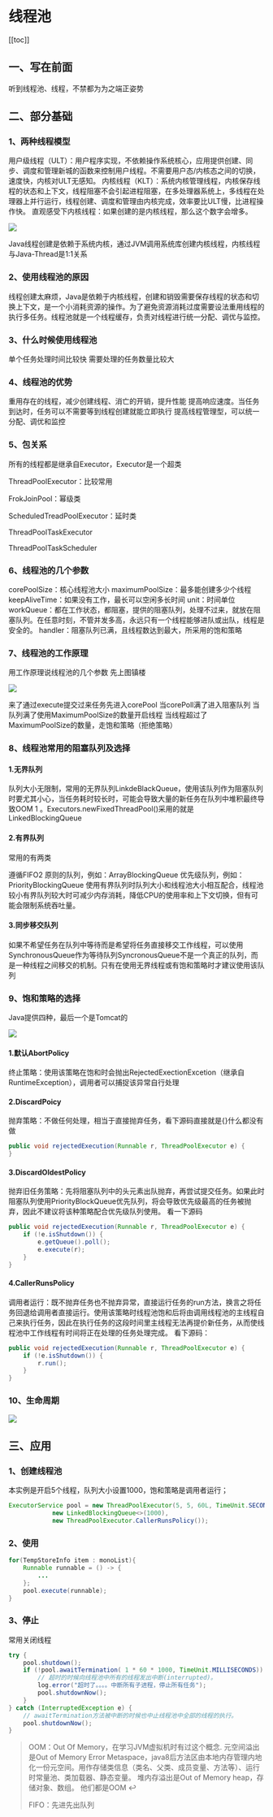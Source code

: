 # 线程池
[[toc]]

## 一、写在前面
听到线程池、线程，不禁都为为之端正姿势

## 二、部分基础
### 1、两种线程模型
用户级线程（ULT）：用户程序实现，不依赖操作系统核心，应用提供创建、同步、调度和管理新城的函数来控制用户线程。不需要用户态/内核态之间的切换，速度快，内核对ULT无感知。
内核线程（KLT）：系统内核管理线程，内核保存线程的状态和上下文，线程阻塞不会引起进程阻塞，在多处理器系统上，多线程在处理器上并行运行，线程创建、调度和管理由内核完成，效率要比ULT慢，比进程操作快。
直观感受下内核线程：如果创建的是内核线程，那么这个数字会增多。

![](img/Pasted%20image%2020231114010846.png)

Java线程创建是依赖于系统内核，通过JVM调用系统库创建内核线程，内核线程与Java-Thread是1:1关系

### 2、使用线程池的原因
线程创建太麻烦，Java是依赖于内核线程，创建和销毁需要保存线程的状态和切换上下文，是一个小消耗资源的操作。为了避免资源消耗过度需要设法重用线程的执行多任务。线程池就是一个线程缓存，负责对线程进行统一分配、调优与监控。

### 3、什么时候使用线程池
单个任务处理时间比较快
需要处理的任务数量比较大

### 4、线程池的优势
重用存在的线程，减少创建线程、消亡的开销，提升性能
提高响应速度。当任务到达时，任务可以不需要等到线程创建就能立即执行
提高线程管理型，可以统一分配、调优和监控

### 5、包关系
所有的线程都是继承自Executor，Executor是一个超类

ThreadPoolExecutor：比较常用

FrokJoinPool：幂级类

ScheduledTreadPoolExecutor：延时类

ThreadPoolTaskExecutor

ThreadPoolTaskScheduler

### 6、线程池的几个参数
corePoolSize：核心线程池大小
maximumPoolSize：最多能创建多少个线程
keepAliveTime：如果没有工作，最长可以空闲多长时间
unit：时间单位
workQueue：都在工作状态，都阻塞，提供的阻塞队列，处理不过来，就放在阻塞队列。在任意时刻，不管并发多高，永远只有一个线程能够进队或出队，线程是安全的。
handler：阻塞队列已满，且线程数达到最大，所采用的饱和策略

### 7、线程池的工作原理
用工作原理说线程池的几个参数
先上图镇楼

![](img/Pasted%20image%2020231114010856.png)

来了通过execute提交过来任务先进入corePool
当corePoll满了进入阻塞队列
当队列满了使用MaximumPoolSize的数量开启线程
当线程超过了MaximumPoolSize的数量，走饱和策略（拒绝策略）
### 8、线程池常用的阻塞队列及选择
#### 1.无界队列
队列大小无限制，常用的无界队列LinkdeBlackQueue，使用该队列作为阻塞队列时要尤其小心，当任务耗时较长时，可能会导致大量的新任务在队列中堆积最终导致OOM 1 。Executors.newFixedThreadPool()采用的就是LinkedBlockingQueue

#### 2.有界队列
常用的有两类

遵循FIFO2 原则的队列，例如：ArrayBlockingQueue
优先级队列，例如：PriorityBlockingQueue
使用有界队列时队列大小和线程池大小相互配合，线程池较小有界队列较大时可减少内存消耗，降低CPU的使用率和上下文切换，但有可能会限制系统吞吐量。

#### 3.同步移交队列
如果不希望任务在队列中等待而是希望将任务直接移交工作线程，可以使用SynchronousQueue作为等待队列SyncronousQueue不是一个真正的队列，而是一种线程之间移交的机制。只有在使用无界线程或有饱和策略时才建议使用该队列

### 9、饱和策略的选择
Java提供四种，最后一个是Tomcat的

![](img/Pasted%20image%2020231114010910.png)

#### 1.默认AbortPolicy
终止策略：使用该策略在饱和时会抛出RejectedExectionExcetion（继承自RuntimeException），调用者可以捕捉该异常自行处理

#### 2.DiscardPoicy
抛弃策略：不做任何处理，相当于直接抛弃任务，看下源码直接就是{}什么都没有做
```java
public void rejectedExecution(Runnable r, ThreadPoolExecutor e) {
}
```
#### 3.DiscardOldestPolicy
抛弃旧任务策略：先将阻塞队列中的头元素出队抛弃，再尝试提交任务。如果此时阻塞队列使用PriorityBlockQueue优先队列，将会导致优先级最高的任务被抛弃，因此不建议将该种策略配合优先级队列使用。
看一下源码
```java
public void rejectedExecution(Runnable r, ThreadPoolExecutor e) {
    if (!e.isShutdown()) {
        e.getQueue().poll();
        e.execute(r);
    }
}
```
#### 4.CallerRunsPolicy
调用者运行：既不抛弃任务也不抛弃异常，直接运行任务的run方法，换言之将任务回退给调用者直接运行。使用该策略时线程池饱和后将由调用线程池的主线程自己来执行任务，因此在执行任务的这段时间里主线程无法再提价新任务，从而使线程池中工作线程有时间将正在处理的任务处理完成。
看下源码：

```java
public void rejectedExecution(Runnable r, ThreadPoolExecutor e) {
    if (!e.isShutdown()) {
        r.run();
    }
}
```

### 10、生命周期

![](img/Pasted%20image%2020231114010917.png)


## 三、应用
### 1、创建线程池
本实例是开启5个线程，队列大小设置1000，饱和策略是调用者运行；

```java
ExecutorService pool = new ThreadPoolExecutor(5, 5, 60L, TimeUnit.SECONDS, 
            new LinkedBlockingQueue<>(1000),
            new ThreadPoolExecutor.CallerRunsPolicy());
```
### 2、使用
```java
for(TempStoreInfo item : monoList){
    Runnable runnable = () -> {
        ...
    };
    pool.execute(runnable);
}
```

### 3、停止
常用关闭线程

```java
try {
    pool.shutdown();
    if (!pool.awaitTermination( 1 * 60 * 1000, TimeUnit.MILLISECONDS)) { //设置超时
        // 超时的时候向线程池中所有的线程发出中断(interrupted)。
        log.error("超时了。。。。中断所有子进程，停止所有任务");
        pool.shutdownNow();
    }
} catch (InterruptedException e) {
    // awaitTermination方法被中断的时候也中止线程池中全部的线程的执行。
    pool.shutdownNow();
}
```
>
> OOM：Out Of Memory，在学习JVM虚拟机时有过这个概念.
> 元空间溢出是Out of Memory Error Metaspace，java8后方法区由本地内存管理内地化一份元空间。用作存储类信息（类名、父类、成员变量、方法等）、运行时常量池、类加载器、静态变量。
> 堆内存溢出是Out of Memory heap，存储对象、数组。
> 他们都是OOM ↩︎
>
> FIFO：先进先出队列
